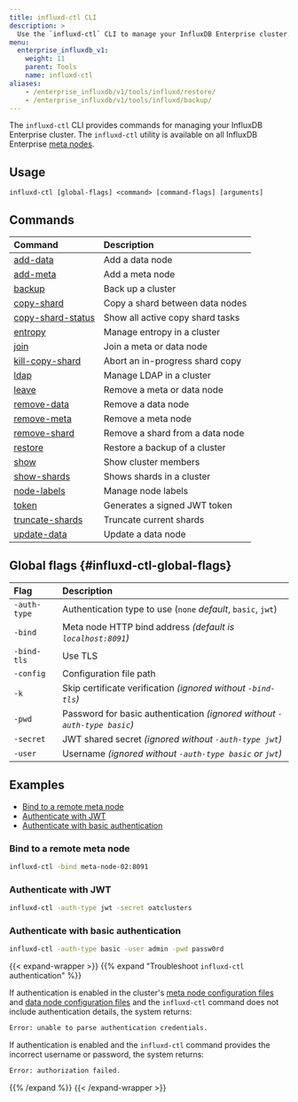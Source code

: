 ```yaml
---
title: influxd-ctl CLI
description: >
  Use the `influxd-ctl` CLI to manage your InfluxDB Enterprise cluster.
menu:
  enterprise_influxdb_v1:
    weight: 11
    parent: Tools
    name: influxd-ctl
aliases:
    - /enterprise_influxdb/v1/tools/influxd/restore/
    - /enterprise_influxdb/v1/tools/influxd/backup/
---
```


The `influxd-ctl` CLI provides commands for managing your InfluxDB Enterprise cluster.
The `influxd-ctl` utility is available on all InfluxDB Enterprise
[meta nodes](/enterprise_influxdb/v1/concepts/glossary/#meta-node).

## Usage

```
influxd-ctl [global-flags] <command> [command-flags] [arguments]
```

## Commands

| Command                                                                           | Description                      |
| :-------------------------------------------------------------------------------- | :------------------------------- |
| [add-data](/enterprise_influxdb/v1/tools/influxd-ctl/add-data/)                   | Add a data node                  |
| [add-meta](/enterprise_influxdb/v1/tools/influxd-ctl/add-meta/)                   | Add a meta node                  |
| [backup](/enterprise_influxdb/v1/tools/influxd-ctl/backup/)                       | Back up a cluster                |
| [copy-shard](/enterprise_influxdb/v1/tools/influxd-ctl/copy-shard/)               | Copy a shard between data nodes  |
| [copy-shard-status](/enterprise_influxdb/v1/tools/influxd-ctl/copy-shard-status/) | Show all active copy shard tasks |
| [entropy](/enterprise_influxdb/v1/tools/influxd-ctl/entropy/)                     | Manage entropy in a cluster      |
| [join](/enterprise_influxdb/v1/tools/influxd-ctl/join/)                           | Join a meta or data node         |
| [kill-copy-shard](/enterprise_influxdb/v1/tools/influxd-ctl/kill-copy-shard/)     | Abort an in-progress shard copy  |
| [ldap](/enterprise_influxdb/v1/tools/influxd-ctl/ldap/)                           | Manage LDAP in a cluster         |
| [leave](/enterprise_influxdb/v1/tools/influxd-ctl/leave/)                         | Remove a meta or data node       |
| [remove-data](/enterprise_influxdb/v1/tools/influxd-ctl/remove-data/)             | Remove a data node               |
| [remove-meta](/enterprise_influxdb/v1/tools/influxd-ctl/remove-meta/)             | Remove a meta node               |
| [remove-shard](/enterprise_influxdb/v1/tools/influxd-ctl/remove-shard/)           | Remove a shard from a data node  |
| [restore](/enterprise_influxdb/v1/tools/influxd-ctl/restore/)                     | Restore a backup of a cluster    |
| [show](/enterprise_influxdb/v1/tools/influxd-ctl/show/)                           | Show cluster members             |
| [show-shards](/enterprise_influxdb/v1/tools/influxd-ctl/show-shards/)             | Shows shards in a cluster        |
| [node-labels](/enterprise_influxdb/v1/tools/influxd-ctl/node-labels/)             | Manage node labels               |
| [token](/enterprise_influxdb/v1/tools/influxd-ctl/token/)                         | Generates a signed JWT token     |
| [truncate-shards](/enterprise_influxdb/v1/tools/influxd-ctl/truncate-shards/)     | Truncate current shards          |
| [update-data](/enterprise_influxdb/v1/tools/influxd-ctl/update-data/)             | Update a data node               |

## Global flags {#influxd-ctl-global-flags}

| Flag         | Description                                                              |
| :----------- | :----------------------------------------------------------------------- |
| `-auth-type` | Authentication type to use (`none` _default_, `basic`, `jwt`)            |
| `-bind`      | Meta node HTTP bind address _(default is `localhost:8091`)_              |
| `-bind-tls`  | Use TLS                                                                  |
| `-config`    | Configuration file path                                                  |
| `-k`         | Skip certificate verification _(ignored without `-bind-tls`)_            |
| `-pwd`       | Password for basic authentication _(ignored without `-auth-type basic`)_ |
| `-secret`    | JWT shared secret _(ignored without `-auth-type jwt`)_                   |
| `-user`      | Username _(ignored without `-auth-type basic` or `jwt`)_                 |

## Examples

- [Bind to a remote meta node](#bind-to-a-remote-meta-node)
- [Authenticate with JWT](#authenticate-with-jwt)
- [Authenticate with basic authentication](#authenticate-with-basic-authentication)

### Bind to a remote meta node

```sh
influxd-ctl -bind meta-node-02:8091
```

### Authenticate with JWT

```sh
influxd-ctl -auth-type jwt -secret oatclusters
```

### Authenticate with basic authentication

```sh
influxd-ctl -auth-type basic -user admin -pwd passw0rd
```

{{< expand-wrapper >}}
{{% expand "Troubleshoot `influxd-ctl` authentication" %}}

If authentication is enabled in the cluster's
[meta node configuration files](/enterprise_influxdb/v1/administration/config-meta-nodes/#auth-enabled-false)
and [data node configuration files](/enterprise_influxdb/v1/administration/configure/config-data-nodes/#meta-auth-enabled)
and the `influxd-ctl` command does not include authentication details, the system returns:

```bash
Error: unable to parse authentication credentials.
```

If authentication is enabled and the `influxd-ctl` command provides the incorrect
username or password, the system returns:

```bash
Error: authorization failed.
```

{{% /expand %}}
{{< /expand-wrapper >}}
